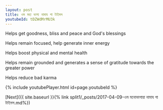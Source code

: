 ```yaml
---
layout: post
title: ওম মহা ভাগ্য নামায গা টাইমস
youtubeId: tDZWdMrMU3k
---
```

 
 
Helps get goodness, bliss and peace and God's blessings
 
Helps remain focused, help generate inner energy 
 
Helps boost physical and mental health 
 
Helps remain grounded and generates a sense of gratitude towards the greater power 
 
Helps reduce bad karma
 
 
 
 


{% include youtubePlayer.html id=page.youtubeId %}
 
[Next]({{ site.baseurl }}{% link  split1/_posts/2017-04-09-ওম মনোভাগায়া নামায গা টাইমস.md%})
 
